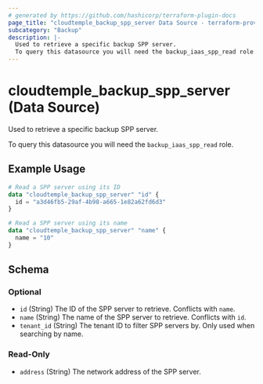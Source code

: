 ```yaml
---
# generated by https://github.com/hashicorp/terraform-plugin-docs
page_title: "cloudtemple_backup_spp_server Data Source - terraform-provider-cloudtemple"
subcategory: "Backup"
description: |-
  Used to retrieve a specific backup SPP server.
  To query this datasource you will need the backup_iaas_spp_read role.
---
```


# cloudtemple_backup_spp_server (Data Source)

Used to retrieve a specific backup SPP server.

To query this datasource you will need the `backup_iaas_spp_read` role.

## Example Usage

```terraform
# Read a SPP server using its ID
data "cloudtemple_backup_spp_server" "id" {
  id = "a3d46fb5-29af-4b98-a665-1e82a62fd6d3"
}

# Read a SPP server using its name
data "cloudtemple_backup_spp_server" "name" {
  name = "10"
}
```

<!-- schema generated by tfplugindocs -->
## Schema

### Optional

- `id` (String) The ID of the SPP server to retrieve. Conflicts with `name`.
- `name` (String) The name of the SPP server to retrieve. Conflicts with `id`.
- `tenant_id` (String) The tenant ID to filter SPP servers by. Only used when searching by name.

### Read-Only

- `address` (String) The network address of the SPP server.


